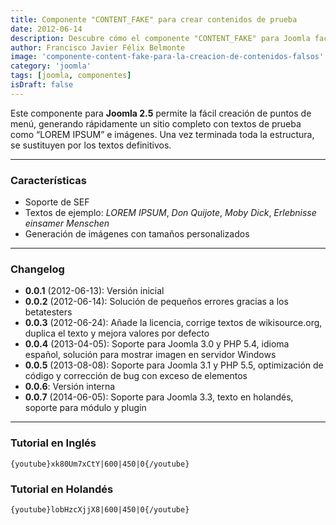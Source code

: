 ```yaml
---
title: Componente "CONTENT_FAKE" para crear contenidos de prueba
date: 2012-06-14
description: Descubre cómo el componente "CONTENT_FAKE" para Joomla facilita la creación de contenidos falsos con textos de prueba e imágenes personalizadas, optimizando el desarrollo de sitios web.
author: Francisco Javier Félix Belmonte
image: 'componente-content-fake-para-la-creacion-de-contenidos-falsos'
category: 'joomla'
tags: [joomla, componentes]
isDraft: false
---
```


Este componente para **Joomla 2.5** permite la fácil creación de puntos de menú, generando rápidamente un sitio completo con textos de prueba como “LOREM IPSUM” e imágenes. Una vez terminada toda la estructura, se sustituyen por los textos definitivos.

---

### Características

- Soporte de SEF
- Textos de ejemplo: *LOREM IPSUM*, *Don Quijote*, *Moby Dick*, *Erlebnisse einsamer Menschen*
- Generación de imágenes con tamaños personalizados

---

### Changelog

- **0.0.1** (2012-06-13): Versión inicial
- **0.0.2** (2012-06-14): Solución de pequeños errores gracias a los betatesters
- **0.0.3** (2012-06-24): Añade la licencia, corrige textos de wikisource.org, duplica el texto y mejora valores por defecto
- **0.0.4** (2013-04-05): Soporte para Joomla 3.0 y PHP 5.4, idioma español, solución para mostrar imagen en servidor Windows
- **0.0.5** (2013-08-08): Soporte para Joomla 3.1 y PHP 5.5, optimización de código y corrección de bug con exceso de elementos
- **0.0.6**: Versión interna
- **0.0.7** (2014-06-05): Soporte para Joomla 3.3, texto en holandés, soporte para módulo y plugin

---

### Tutorial en Inglés

`{youtube}xk80Um7xCtY|600|450|0{/youtube}`

### Tutorial en Holandés

`{youtube}lobHzcXjjX8|600|450|0{/youtube}`
